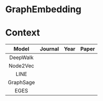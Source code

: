 # GraphEmbedding

# Context

|Model|Journal|Year|Paper|
|:-:|:-:|:-:|:-:|
|DeepWalk||||
|Node2Vec||||
|LINE||||
|GraphSage||||
|EGES||||